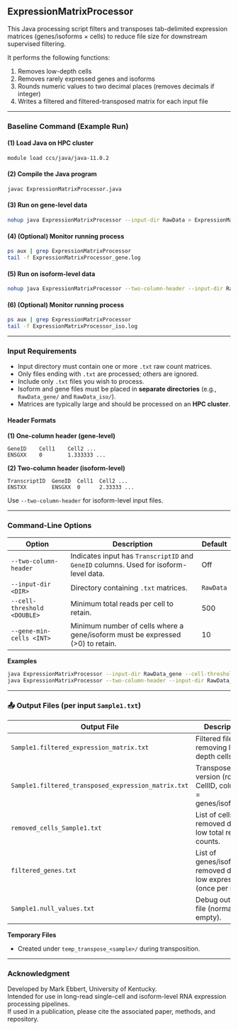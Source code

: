 ## ExpressionMatrixProcessor

This Java processing script filters and transposes tab-delimited expression matrices (genes/isoforms × cells) to reduce file size for downstream supervised filtering.

It performs the following functions:
1. Removes low-depth cells  
2. Removes rarely expressed genes and isoforms  
3. Rounds numeric values to two decimal places (removes decimals if integer)  
4. Writes a filtered and filtered-transposed matrix for each input file  

---

### Baseline Command (Example Run)

#### (1) Load Java on HPC cluster
```bash
module load ccs/java/java-11.0.2
```

#### (2) Compile the Java program
```bash
javac ExpressionMatrixProcessor.java
```

#### (3) Run on gene-level data
```bash
nohup java ExpressionMatrixProcessor --input-dir RawData > ExpressionMatrixProcessor_gene.log 2>&1 &
```

#### (4) (Optional) Monitor running process
```bash
ps aux | grep ExpressionMatrixProcessor
tail -f ExpressionMatrixProcessor_gene.log
```

#### (5) Run on isoform-level data
```bash
nohup java ExpressionMatrixProcessor --two-column-header --input-dir RawData_iso > ExpressionMatrixProcessor_iso.log 2>&1 &
```

#### (6) (Optional) Monitor running process
```bash
ps aux | grep ExpressionMatrixProcessor
tail -f ExpressionMatrixProcessor_iso.log
```

---

### Input Requirements

- Input directory must contain one or more `.txt` raw count matrices.  
- Only files ending with `.txt` are processed; others are ignored.  
- Include only `.txt` files you wish to process.  
- Isoform and gene files must be placed in **separate directories** (e.g., `RawData_gene/` and `RawData_iso/`).  
- Matrices are typically large and should be processed on an **HPC cluster**.

#### Header Formats

**(1) One-column header (gene-level)**  
```
GeneID    Cell1    Cell2 ...
ENSGXX    0        1.333333 ...
```

**(2) Two-column header (isoform-level)**  
```
TranscriptID  GeneID  Cell1  Cell2 ...
ENSTXX        ENSGXX  0      2.33333 ...
```

Use `--two-column-header` for isoform-level input files.

---

### Command-Line Options

| Option | Description | Default |
|--------|--------------|----------|
| `--two-column-header` | Indicates input has `TranscriptID` and `GeneID` columns. Used for isoform-level data. | Off |
| `--input-dir <DIR>` | Directory containing `.txt` matrices. | `RawData` |
| `--cell-threshold <DOUBLE>` | Minimum total reads per cell to retain. | 500 |
| `--gene-min-cells <INT>` | Minimum number of cells where a gene/isoform must be expressed (>0) to retain. | 10 |

**Examples**
```bash
java ExpressionMatrixProcessor --input-dir RawData_gene --cell-threshold 300 --gene-min-cells 10 > gene.log 2>&1
java ExpressionMatrixProcessor --two-column-header --input-dir RawData_iso --cell-threshold 300 --gene-min-cells 10 > iso.log 2>&1
```

---

### 📤 Output Files (per input `Sample1.txt`)

| Output File | Description |
|--------------|-------------|
| `Sample1.filtered_expression_matrix.txt` | Filtered file after removing low-depth cells. |
| `Sample1.filtered_transposed_expression_matrix.txt` | Transposed version (rows = CellID, columns = genes/isoforms). |
| `removed_cells_Sample1.txt` | List of cells removed due to low total read counts. |
| `filtered_genes.txt` | List of genes/isoforms removed due to low expression (once per run). |
| `Sample1.null_values.txt` | Debug output file (normally empty). |

**Temporary Files**  
- Created under `temp_transpose_<sample>/` during transposition.

---

### Acknowledgment

Developed by Mark Ebbert, University of Kentucky.  
Intended for use in long-read single-cell and isoform-level RNA expression processing pipelines.  
If used in a publication, please cite the associated paper, methods, and repository.
